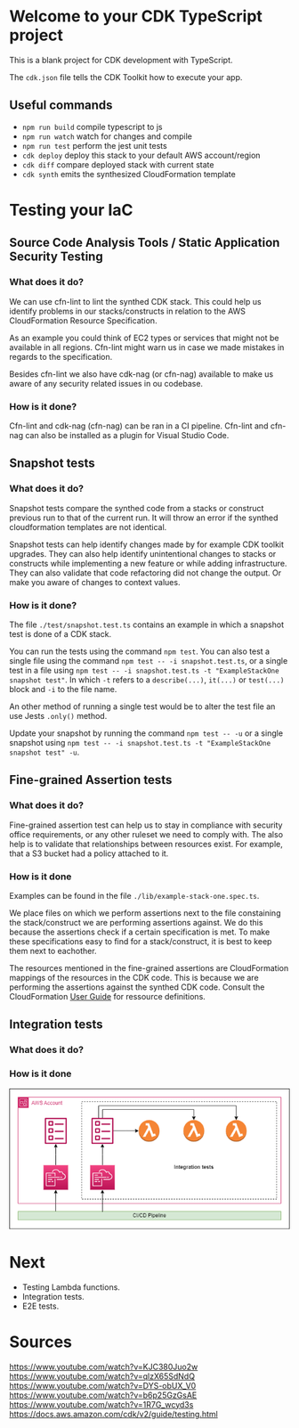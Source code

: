 # Welcome to your CDK TypeScript project

This is a blank project for CDK development with TypeScript.

The `cdk.json` file tells the CDK Toolkit how to execute your app.

## Useful commands

* `npm run build`   compile typescript to js
* `npm run watch`   watch for changes and compile
* `npm run test`    perform the jest unit tests
* `cdk deploy`      deploy this stack to your default AWS account/region
* `cdk diff`        compare deployed stack with current state
* `cdk synth`       emits the synthesized CloudFormation template

# Testing your IaC

## Source Code Analysis Tools / Static Application Security Testing

### What does it do?
We can use cfn-lint to lint the synthed CDK stack. This could help us identify problems in our stacks/constructs in relation to the AWS CloudFormation Resource Specification.

As an example you could think of EC2 types or services that might not be available in all regions. Cfn-lint might warn us in case we made mistakes in regards to the specification.

Besides cfn-lint we also have cdk-nag (or cfn-nag) available to make us aware of any security related issues in ou codebase.

### How is it done?
Cfn-lint and cdk-nag (cfn-nag) can be ran in a CI pipeline. Cfn-lint and cfn-nag can also be installed as a plugin for Visual Studio Code.

## Snapshot tests

### What does it do?
Snapshot tests compare the synthed code from a stacks or construct previous run to that of the current run. It will throw an error if the synthed cloudformation templates are not identical.

Snapshot tests can help identify changes made by for example CDK toolkit upgrades. They can also help identify unintentional changes to stacks or constructs while implementing a new feature or while adding infrastructure. They can also validate that code refactoring did not change the output. Or make you aware of changes to context values.

### How is it done?
The file `./test/snapshot.test.ts` contains an example in which a snapshot test is done of a CDK stack.

You can run the tests using the command `npm test`. You can also test a single file using the command `npm test -- -i snapshot.test.ts`, or a single test in a file using `npm test -- -i snapshot.test.ts -t "ExampleStackOne snapshot test"`. In which `-t` refers to a `describe(...)`, `it(...)` or `test(...)` block and `-i` to the file name.

An other method of running a single test would be to alter the test file an use Jests `.only()` method.

Update your snapshot by running the command `npm test -- -u` or a single snapshot using `npm test -- -i snapshot.test.ts -t "ExampleStackOne snapshot test" -u`.

## Fine-grained Assertion tests

### What does it do?
Fine-grained assertion test can help us to stay in compliance with security office requirements, or any other ruleset we need to comply with. The also help is to validate that relationships between resources exist. For example, that a S3 bucket had a policy attached to it.

### How is it done

Examples can be found in the file `./lib/example-stack-one.spec.ts`.

We place files on which we perform assertions next to the file constaining the stack/construct we are performing assertions against. We do this because the assertions check if a certain specification is met. To make these specifications easy to find for a stack/construct, it is best to keep them next to eachother.

The resources mentioned in the fine-grained assertions are CloudFormation mappings of the resources in the CDK code. This is because we are performing the assertions against the synthed CDK code. Consult the CloudFormation [User Guide](https://docs.aws.amazon.com/AWSCloudFormation/latest/UserGuide/Welcome.html) for ressource definitions.

## Integration tests

### What does it do?


### How is it done
![Integration tests](./docs/images/integration-tests.png)


# Next
- Testing Lambda functions.
- Integration tests.
- E2E tests.

# Sources
https://www.youtube.com/watch?v=KJC380Juo2w
https://www.youtube.com/watch?v=qlzX65SdNdQ
https://www.youtube.com/watch?v=DYS-obUX_V0
https://www.youtube.com/watch?v=b6p25GzGsAE
https://www.youtube.com/watch?v=1R7G_wcyd3s
https://docs.aws.amazon.com/cdk/v2/guide/testing.html
